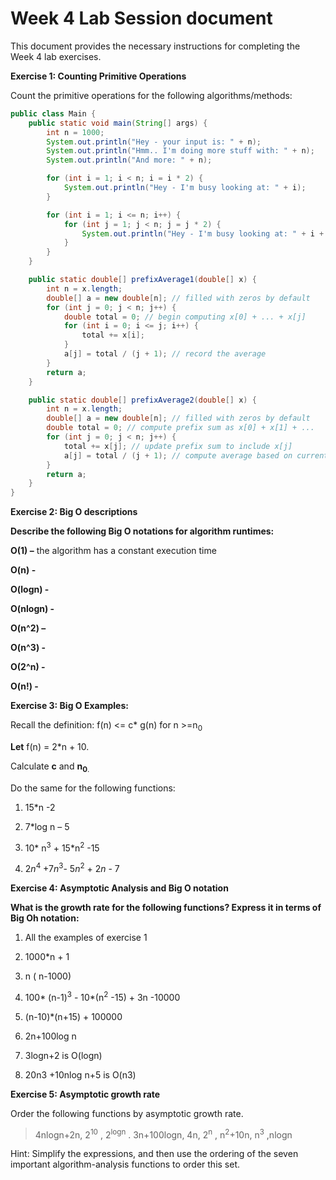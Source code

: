 # Week 4 Lab Session document

This document provides the necessary instructions for completing the
Week 4 lab exercises.

**Exercise 1: Counting Primitive Operations**

Count the primitive operations for the following algorithms/methods:

``` java
public class Main {
    public static void main(String[] args) {
        int n = 1000;
        System.out.println("Hey - your input is: " + n);
        System.out.println("Hmm.. I'm doing more stuff with: " + n);
        System.out.println("And more: " + n);

        for (int i = 1; i < n; i = i * 2) {
            System.out.println("Hey - I'm busy looking at: " + i);
        }

        for (int i = 1; i <= n; i++) {
            for (int j = 1; j < n; j = j * 2) {
                System.out.println("Hey - I'm busy looking at: " + i + " and " + j);
            }
        }
    }

    public static double[] prefixAverage1(double[] x) {
        int n = x.length;
        double[] a = new double[n]; // filled with zeros by default
        for (int j = 0; j < n; j++) {
            double total = 0; // begin computing x[0] + ... + x[j]
            for (int i = 0; i <= j; i++) {
                total += x[i];
            }
            a[j] = total / (j + 1); // record the average
        }
        return a;
    }

    public static double[] prefixAverage2(double[] x) {
        int n = x.length;
        double[] a = new double[n]; // filled with zeros by default
        double total = 0; // compute prefix sum as x[0] + x[1] + ...
        for (int j = 0; j < n; j++) {
            total += x[j]; // update prefix sum to include x[j]
            a[j] = total / (j + 1); // compute average based on current sum
        }
        return a;
    }
}
```

**Exercise 2: Big O descriptions**

**Describe the following Big O notations for algorithm runtimes:**

**O(1) –** the algorithm has a constant execution time

**O(n) -**

**O(logn) -**

**O(nlogn) -**

**O(n^2) –**

**O(n^3) -**

**O(2^n) -**

**O(n!) -**

**Exercise 3: Big O Examples:**

Recall the definition: f(n) \<= c\* g(n) for n \>=n<sub>0</sub>

**Let** f(n) = 2\*n + 10.

Calculate **c** and **n<sub>0</sub>**<sub>.</sub>

Do the same for the following functions:

1.  15\*n -2

2.  7\*log n – 5

3.  10\* n<sup>3</sup> + 15\*n<sup>2</sup> -15

4.  2*n*<sup>4</sup> +7*n*<sup>3</sup>- 5*n*<sup>2</sup> + 2*n* - 7

**Exercise 4: Asymptotic Analysis and Big O notation**

**What is the growth rate for the following functions? Express it in
terms of Big Oh notation:**

1.  All the examples of exercise 1

2.  1000\*n + 1

3.  n ( n-1000)

4.  100\* (n-1)<sup>3</sup> - 10\*(n<sup>2</sup> -15) + 3n -10000

5.  (n-10)\*(n+15) + 100000

6.  2n+100log n

7.  3logn+2 is O(logn)

8.  20n3 +10nlog n+5 is O(n3)

**Exercise 5: Asymptotic growth rate**

Order the following functions by asymptotic growth rate.

> 4nlogn+2n, 2<sup>10</sup> , 2<sup>logn</sup> . 3n+100logn, 4n,
> 2<sup>n</sup> , n<sup>2</sup>+10n, n<sup>3</sup> ,nlogn

Hint: Simplify the expressions, and then use the ordering of the seven
important algorithm-analysis functions to order this set.

